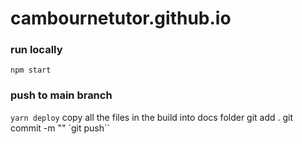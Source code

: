 # cambournetutor.github.io

### run locally
`npm start`

### push to main branch
`yarn deploy`
copy all the files in the build into docs folder
git add .
git commit -m "<replace with your commit message>"
`git push``